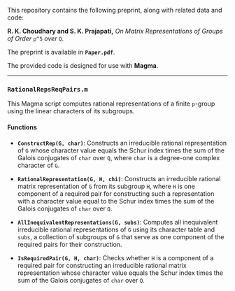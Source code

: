 This repository contains the following preprint, along with related data and code:  

**R. K. Choudhary and S. K. Prajapati,** *On Matrix Representations of Groups of Order* `p^5` *over* `Q`.  

The preprint is available in **`Paper.pdf`**.  

The provided code is designed for use with **Magma**.  

---

### **`RationalRepsReqPairs.m`**  

This Magma script computes rational representations of a finite `p`-group using the linear characters of its subgroups.  

#### **Functions**  

- **`ConstructRep(G, char)`**: Constructs an irreducible rational representation of `G` whose character value equals the Schur index times the sum of the Galois conjugates of `char` over `Q`, where `char` is a degree-one complex character of `G`.  

- **`RationalRepresentation(G, H, chi)`**: Constructs an irreducible rational matrix representation of `G` from its subgroup `H`, where `H` is one component of a required pair for constructing such a representation with a character value equal to the Schur index times the sum of the Galois conjugates of `char` over `Q`.  

- **`AllInequivalentRepresentations(G, subs)`**: Computes all inequivalent irreducible rational representations of `G` using its character table and `subs`, a collection of subgroups of `G` that serve as one component of the required pairs for their construction.  

- **`IsRequiredPair(G, H, char)`**: Checks whether `H` is a component of a required pair for constructing an irreducible rational matrix representation whose character value equals the Schur index times the sum of the Galois conjugates of `char` over `Q`.  
